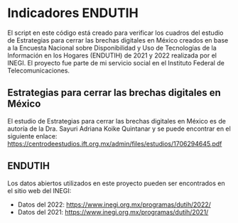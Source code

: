 # Indicadores ENDUTIH
El script en este código está creado para verificar los cuadros del estudio de Estrategias para cerrar las brechas digitales en México creados en base a la Encuesta Nacional sobre Disponibilidad y Uso de Tecnologías de la Información en los Hogares (ENDUTIH) de 2021 y 2022 realizada por el INEGI. El proyecto fue parte de mi servicio social en el Instituto Federal de Telecomunicaciones.

## Estrategias para cerrar las brechas digitales en México
El estudio de Estrategias para cerrar las brechas digitales en México es de autoría de la Dra. Sayuri Adriana Koike Quintanar y se puede encontrar en el siguiente enlace: https://centrodeestudios.ift.org.mx/admin/files/estudios/1706294645.pdf

## ENDUTIH
Los datos abiertos utilizados en este proyecto pueden ser encontrados en el sitio web del INEGI:
* Datos del 2022: https://www.inegi.org.mx/programas/dutih/2022/
* Datos del 2021: https://www.inegi.org.mx/programas/dutih/2021/
